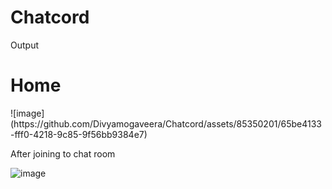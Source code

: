 # Chatcord
Output
<h1>Home</h1>
![image](https://github.com/Divyamogaveera/Chatcord/assets/85350201/65be4133-fff0-4218-9c85-9f56bb9384e7)

After joining to chat room

![image](https://github.com/Divyamogaveera/Chatcord/assets/85350201/af25b2c9-3216-4c22-a99a-86bb4819102f)

